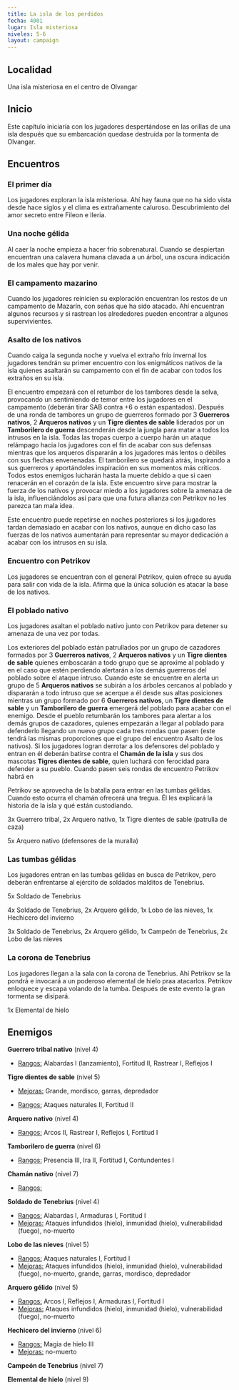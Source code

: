 ```yaml
---
title: La isla de los perdidos
fecha: 4001
lugar: Isla misteriosa
niveles: 5-6
layout: campaign
---
```




## Localidad

Una isla misteriosa en el centro de Olvangar

## Inicio

Este capítulo iniciaría con los jugadores despertándose en las orillas de una isla después que su embarcación quedase destruida por la tormenta de Olvangar. 

## Encuentros

### El primer día

Los jugadores exploran la isla misteriosa. Ahí hay fauna que no ha sido vista desde hace siglos y el clima es extrañamente caluroso. Descubrimiento del amor secreto entre Fileon e Ileria.

### Una noche gélida

Al caer la noche empieza a hacer frío sobrenatural. Cuando se despiertan encuentran una calavera humana clavada a un árbol, una oscura indicación de los males que hay por venir.

### El campamento mazarino

Cuando los jugadores reinicien su exploración encuentran los restos de un campamento de Mazarín, con señas que ha sido atacado. Ahí encuentran algunos recursos y si rastrean los alrededores pueden encontrar a algunos supervivientes.

### Asalto de los nativos

Cuando caiga la segunda noche y vuelva el extraño frío invernal los jugadores tendrán su primer encuentro con los enigmáticos nativos de la isla quienes asaltarán su campamento con el fin de acabar con todos los extraños en su isla. 

El encuentro empezará con el retumbor de los tambores desde la selva, provocando un sentimiendo de temor entre los jugadores en el campamento (deberán tirar SAB contra +6 o están espantados). Después de una ronda de tambores un grupo de guerreros formado por 3 **Guerreros nativos**, 2 **Arqueros nativos** y un **Tigre dientes de sable** liderados por un **Tamborilero de guerra** descenderán desde la jungla para matar a todos los intrusos en la isla. Todas las tropas cuerpo a cuerpo harán un ataque relámpago hacia los jugadores con el fin de acabar con sus defensas mientras que los arqueros dispararán a los jugadores más lentos o débiles con sus flechas envenenadas. El tamborilero se quedará atrás, inspirando a sus guerreros y aportándoles inspiración en sus momentos más críticos. Todos estos enemigos lucharán hasta la muerte debido a que si caen renacerán en el corazón de la isla. Este encuentro sirve para mostrar la fuerza de los nativos y provocar miedo a los jugadores sobre la amenaza de la isla, influenciándolos así para que una futura alianza con Petrikov no les parezca tan mala idea.

Este encuentro puede repetirse en noches posteriores si los jugadores tardan demasiado en acabar con los nativos, aunque en dicho caso las fuerzas de los nativos aumentarán para representar su mayor dedicación a acabar con los intrusos en su isla. 

### Encuentro con Petrikov

Los jugadores se encuentran con el general Petrikov, quien ofrece su ayuda para salir con vida de la isla. Afirma que la única solución es atacar la base de los nativos.

### El poblado nativo

Los jugadores asaltan el poblado nativo junto con Petrikov para detener su amenaza de una vez por todas. 

Los exteriores del poblado están patrullados por un grupo de cazadores formados por 3 **Guerreros nativos**, 2 **Arqueros nativos**  y un **Tigre dientes de sable** quienes emboscarán a todo grupo que se aproxime al poblado y en el caso que estén perdiendo alertarán a los demás guerreros del poblado sobre el ataque intruso. Cuando este se encuentre en alerta un grupo de 5 **Arqueros nativos** se subirán a los árboles cercanos al poblado y dispararán a todo intruso que se acerque a él desde sus altas posiciones mientras un grupo formado por 6 **Guerreros nativos**, un **Tigre dientes de sable** y un **Tamborilero de guerra** emergerá del poblado para acabar con el enemigo. Desde el pueblo retumbarán los tambores para alertar a los demás grupos de cazadores, quienes empezarán a llegar al poblado para defenderlo llegando un nuevo grupo cada tres rondas que pasen (este tendrá las mismas proporciones que el grupo del encuentro Asalto de los nativos). Si los jugadores logran derrotar a los defensores del poblado y entran en él deberán batirse contra el **Chamán de la isla** y sus dos mascotas **Tigres dientes de sable**, quien luchará con ferocidad para defender a su pueblo. Cuando pasen seis rondas de encuentro Petrikov habrá en 

Petrikov se aprovecha de la batalla para entrar en las tumbas gélidas. Cuando esto ocurra el chamán ofrecerá una tregua. Él les explicará la historia de la isla y qué están custodiando.

3x Guerrero tribal, 2x Arquero nativo, 1x Tigre dientes de sable (patrulla de caza)

5x Arquero nativo (defensores de la muralla)

### Las tumbas gélidas

Los jugadores entran en las tumbas gélidas en busca de Petrikov, pero deberán enfrentarse al ejército de soldados malditos de Tenebrius.

5x Soldado de Tenebrius

4x Soldado de Tenebrius, 2x Arquero gélido, 1x Lobo de las nieves, 1x Hechicero del invierno

3x Soldado de Tenebrius, 2x Arquero gélido, 1x Campeón de Tenebrius, 2x Lobo de las nieves

### La corona de Tenebrius

Los jugadores llegan a la sala con la corona de Tenebrius. Ahí Petrikov se la pondrá e invocará a un poderoso elemental de hielo praa atacarlos. Petrikov enloquece y escapa volando de la tumba. Después de este evento la gran tormenta se disipará.

1x Elemental de hielo

## Enemigos

**Guerrero tribal nativo** (nivel 4)

- <u>Rangos:</u> Alabardas I (lanzamiento), Fortitud II, Rastrear I, Reflejos I

**Tigre dientes de sable** (nivel 5)

- <u>Mejoras:</u> Grande, mordisco, garras, depredador

- <u>Rangos:</u> Ataques naturales II, Fortitud II

**Arquero nativo** (nivel 4)

- <u>Rangos:</u> Arcos II, Rastrear I, Reflejos I, Fortitud I

**Tamborilero de guerra** (nivel 6)

- <u>Rangos:</u> Presencia III, Ira II, Fortitud I, Contundentes I

**Chamán nativo** (nivel 7)

- <u>Rangos:</u> 

**Soldado de Tenebrius** (nivel 4)

- <u>Rangos:</u> Alabardas I, Armaduras I, Fortitud I
- <u>Mejoras:</u> Ataques infundidos (hielo), inmunidad (hielo), vulnerabilidad (fuego), no-muerto

**Lobo de las nieves** (nivel 5)

- <u>Rangos:</u> Ataques naturales I, Fortitud I
- <u>Mejoras:</u> Ataques infundidos (hielo), inmunidad (hielo), vulnerabilidad (fuego), no-muerto, grande, garras, mordisco, depredador

**Arquero gélido** (nivel 5)

- <u>Rangos:</u> Arcos I, Reflejos I, Armaduras I, Fortitud I
- <u>Mejoras:</u> Ataques infundidos (hielo), inmunidad (hielo), vulnerabilidad (fuego), no-muerto

**Hechicero del invierno** (nivel 6)

- <u>Rangos:</u> Magia de hielo III
- <u>Mejoras:</u> no-muerto

**Campeón de Tenebrius** (nivel 7)

**Elemental de hielo** (nivel 9)
